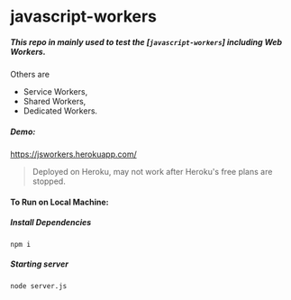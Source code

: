 # javascript-workers

##### This repo in mainly used to test the [`javascript-workers`] including Web Workers.
Others are
- Service Workers, 
- Shared Workers, 
- Dedicated Workers.

##### Demo: 
https://jsworkers.herokuapp.com/
> Deployed on Heroku, may not work after Heroku's free plans are stopped.

#### To Run on Local Machine:

##### Install Dependencies
```
npm i
```

##### Starting server
```
node server.js
```
